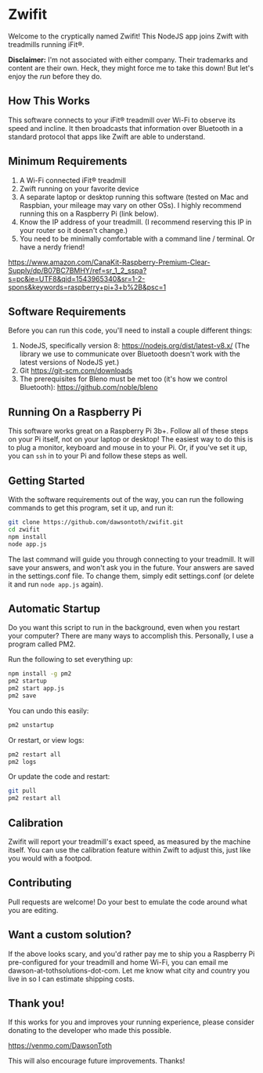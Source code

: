 # Zwifit

Welcome to the cryptically named Zwifit! This NodeJS app joins Zwift with treadmills running iFit®.

**Disclaimer:** I'm not associated with either company. Their trademarks and content are their own.
Heck, they might force me to take this down! But let's enjoy the *run* before they do.

## How This Works

This software connects to your iFit® treadmill over Wi-Fi to observe its speed and incline. It then
broadcasts that information over Bluetooth in a standard protocol that apps like Zwift are able to
understand.

## Minimum Requirements

1. A Wi-Fi connected iFit® treadmill
2. Zwift running on your favorite device
3. A separate laptop or desktop running this software (tested on Mac and Raspbian, your mileage may vary on other OSs). I highly recommend running this on a Raspberry Pi (link below).
4. Know the IP address of your treadmill. (I recommend reserving this IP in your router so it doesn't change.)
5. You need to be minimally comfortable with a command line / terminal. Or have a nerdy friend!

https://www.amazon.com/CanaKit-Raspberry-Premium-Clear-Supply/dp/B07BC7BMHY/ref=sr_1_2_sspa?s=pc&ie=UTF8&qid=1543965340&sr=1-2-spons&keywords=raspberry+pi+3+b%2B&psc=1

## Software Requirements

Before you can run this code, you'll need to install a couple different things:

1. NodeJS, specifically version 8: https://nodejs.org/dist/latest-v8.x/ (The library we use to communicate over Bluetooth doesn't work with the latest versions of NodeJS yet.)
2. Git https://git-scm.com/downloads
3. The prerequisites for Bleno must be met too (it's how we control Bluetooth): https://github.com/noble/bleno

## Running On a Raspberry Pi

This software works great on a Raspberry Pi 3b+. Follow all of these steps on your Pi itself, not on
your laptop or desktop! The easiest way to do this is to plug a monitor, keyboard and mouse in to your
Pi. Or, if you've set it up, you can `ssh` in to your Pi and follow these steps as well.

## Getting Started

With the software requirements out of the way, you can run the following commands to get this program, set it up, and run it:

```bash
git clone https://github.com/dawsontoth/zwifit.git
cd zwifit
npm install
node app.js
```

The last command will guide you through connecting to your treadmill. It will save your answers, and
won't ask you in the future. Your answers are saved in the settings.conf file. To change them, simply
edit settings.conf (or delete it and run `node app.js` again).

## Automatic Startup

Do you want this script to run in the background, even when you restart your computer? There are many
ways to accomplish this. Personally, I use a program called PM2.

Run the following to set everything up:

```bash
npm install -g pm2
pm2 startup
pm2 start app.js
pm2 save
```

You can undo this easily:

```bash
pm2 unstartup
```

Or restart, or view logs:

```bash
pm2 restart all
pm2 logs
```

Or update the code and restart:

```bash
git pull
pm2 restart all
```

## Calibration

Zwifit will report your treadmill's exact speed, as measured by the machine itself. You can use the calibration
feature within Zwift to adjust this, just like you would with a footpod.

## Contributing

Pull requests are welcome! Do your best to emulate the code around what you are editing.

## Want a custom solution?

If the above looks scary, and you'd rather pay me to ship you a Raspberry Pi pre-configured for your
treadmill and home Wi-Fi, you can email me dawson-at-tothsolutions-dot-com. Let me know what city and
country you live in so I can estimate shipping costs.

## Thank you!

If this works for you and improves your running experience, please consider donating to the developer
who made this possible.

https://venmo.com/DawsonToth

This will also encourage future improvements. Thanks!
